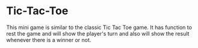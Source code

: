 # Tic-Tac-Toe

This mini game is similar to the classic Tic Tac Toe game. It has function to rest the game
and will show the player's turn and also will show the result whenever there is a winner or
not.
